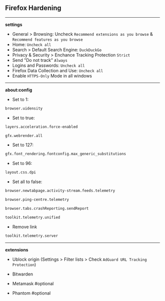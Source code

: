 ## Firefox Hardening
---

**settings**
- General > Browsing:
Uncheck `Recommend extensions as you browse` & `Recommend features as you browse`
- Home:
`Uncheck all`
- Search > Default Search Engine:
`DuckDuckGo`
- Privacy & Security > Enchance Tracking Protection
`Strict`
- Send "Do not track"
`Always`
- Logins and Passwords:
`Uncheck all`
- Firefox Data Collection and Use:
`Uncheck all`
- Enable `HTTPS-Only` Mode in all windows
---

**about:config**

- Set to 1:
```txt
browser.uidensity
```
- Set to true:
```txt
layers.acceleration.force-enabled	
```
```txt
gfx.webrender.all
```
- Set to 127:
```txt
gfx.font_rendering.fontconfig.max_generic_substitutions
```
- Set to 96:
```txt
layout.css.dpi
```

- Set all to false:
```txt
browser.newtabpage.activity-stream.feeds.telemetry
```
```txt
browser.ping-centre.telemetry
```
```txt
browser.tabs.crashReporting.sendReport
```
```txt
toolkit.telemetry.unified
```
- Remove link
```txt
toolkit.telemetry.server
```
----

**extensions**

- Ublock origin (Settings > Filter lists > Check `AdGuard URL Tracking Protection`)

- Bitwarden

- Metamask #optional

- Phantom #optional
